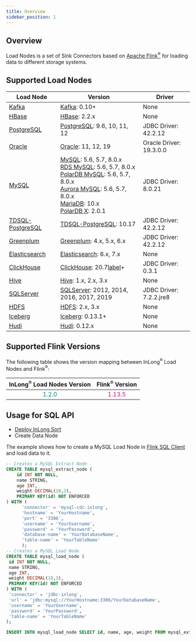 ```yaml
---
title: Overview
sidebar_position: 1
---
```


## Overview

Load Nodes is a set of Sink Connectors based on <a href="https://flink.apache.org/">Apache Flink<sup>®</sup></a> for loading data to different storage systems. 

## Supported Load Nodes
| Load Node                               | Version                                                                                                                                                                                                                                                                                                                                                                                                | Driver                  |
|-----------------------------------------|--------------------------------------------------------------------------------------------------------------------------------------------------------------------------------------------------------------------------------------------------------------------------------------------------------------------------------------------------------------------------------------------------------|-------------------------|
| [Kafka](kafka.md)                       | [Kafka](https://kafka.apache.org/): 0.10+                                                                                                                                                                                                                                                                                                                                                              | None                    |
| [HBase](hbase.md)                       | [HBase](https://hbase.apache.org/): 2.2.x                                                                                                                                                                                                                                                                                                                                                              | None                    |
| [PostgreSQL](postgresql.md)             | [PostgreSQL](https://www.postgresql.org/): 9.6, 10, 11, 12                                                                                                                                                                                                                                                                                                                                             | JDBC Driver: 42.2.12    |
| [Oracle](oracle.md)                     | [Oracle](https://www.oracle.com/index.html): 11, 12, 19                                                                                                                                                                                                                                                                                                                                                | Oracle Driver: 19.3.0.0 |
| [MySQL](mysql.md)                       | [MySQL](https://dev.mysql.com/doc): 5.6, 5.7, 8.0.x <br/> [RDS MySQL](https://www.aliyun.com/product/rds/mysql): 5.6, 5.7, 8.0.x <br/> [PolarDB MySQL](https://www.aliyun.com/product/polardb): 5.6, 5.7, 8.0.x <br/> [Aurora MySQL](https://aws.amazon.com/cn/rds/aurora): 5.6, 5.7, 8.0.x <br/> [MariaDB](https://mariadb.org): 10.x <br/> [PolarDB X](https://github.com/ApsaraDB/galaxysql): 2.0.1 | JDBC Driver: 8.0.21     |
| [TDSQL-PostgreSQL](tdsql-postgresql.md) | [TDSQL-PostgreSQL](https://cloud.tencent.com/document/product/1129): 10.17                                                                                                                                                                                                                                                                                                                             | JDBC Driver: 42.2.12    |
| [Greenplum](greenplum.md)               | [Greenplum](https://greenplum.org/): 4.x, 5.x, 6.x                                                                                                                                                                                                                                                                                                                                                     | JDBC Driver: 42.2.12    |
| [Elasticsearch](elasticsearch.md)       | [Elasticsearch](https://www.elastic.co/): 6.x, 7.x                                                                                                                                                                                                                                                                                                                                                     | None                    |
| [ClickHouse](clickhouse.md)             | [ClickHouse](https://clickhouse.com/): 20.7[label](about:blank#blocked)+                                                                                                                                                                                                                                                                                                                                                           | JDBC Driver: 0.3.1      |
| [Hive](hive.md)                         | [Hive](https://hive.apache.org/): 1.x, 2.x, 3.x                                                                                                                                                                                                                                                                                                                                                        | None                    |
| [SQLServer](sqlserver.md)               | [SQLServer](https://www.microsoft.com/sql-server): 2012, 2014, 2016, 2017, 2019                                                                                                                                                                                                                                                                                                                        | JDBC Driver: 7.2.2.jre8 |
| [HDFS](hdfs.md)                         | [HDFS](https://hadoop.apache.org/): 2.x, 3.x                                                                                                                                                                                                                                                                                                                                                           | None                    |
| [Iceberg](iceberg.md)                   | [Iceberg](https://iceberg.apache.org/): 0.13.1+                                                                                                                                                                                                                                                                                                                                                        | None                    |
| [Hudi](hudi.md)                   | [Hudi](https://hudi.apache.org/): 0.12.x                                                                                                                                                                                                                                                                                                                                                        | None                    |


## Supported Flink Versions

The following table shows the version mapping between InLong<sup>®</sup> Load Nodes and Flink<sup>®</sup>:

| InLong<sup>®</sup> Load Nodes Version |          Flink<sup>®</sup> Version          |
|:-------------------------------------:|:-------------------------------------------:|
|  <font color="DarkCyan">1.2.0</font>  | <font color="MediumVioletRed">1.13.5</font> |

## Usage for SQL API
- [Deploy InLong Sort](modules/sort/quick_start.md)
- Create Data Node

The example shows how to create a MySQL Load Node in [Flink SQL Client](https://ci.apache.org/projects/flink/flink-docs-release-1.13/dev/table/sqlClient.html) and load data to it.

```sql
-- Creates a MySQL Extract Node
CREATE TABLE mysql_extract_node (
    id INT NOT NULL,
    name STRING,
    age INT,
    weight DECIMAL(10,3),
    PRIMARY KEY(id) NOT ENFORCED
) WITH (
      'connector' = 'mysql-cdc-inlong',
      'hostname' = 'YourHostname',
      'port' = '3306',
      'username' = 'YourUsername',
      'password' = 'YourPassword',
      'database-name' = 'YourDatabaseName',
      'table-name' = 'YourTableName'
      );
-- Creates a MySQL Load Node
CREATE TABLE mysql_load_node (
 id INT NOT NULL,
 name STRING,
 age INT,
 weight DECIMAL(10,3),
 PRIMARY KEY(id) NOT ENFORCED
) WITH (
 'connector' = 'jdbc-inlong',
 'url' = 'jdbc:mysql://YourHostname:3306/YourDatabaseName',
 'username' = 'YourUsername',
 'password' = 'YourPassword',
 'table-name' = 'YourTableName'
);

INSERT INTO mysql_load_node SELECT id, name, age, weight FROM mysql_extract_node;
```